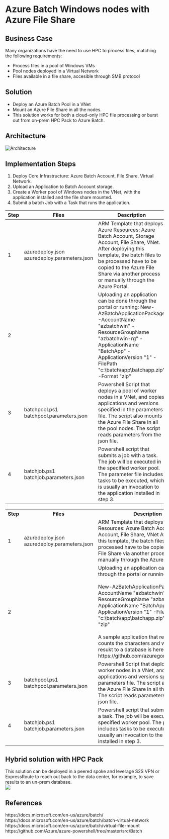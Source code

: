 # Azure Batch Windows nodes with Azure File Share
## Business Case
Many organizations have the need to use HPC to process files, matching the following requirements:
* Process files in a pool of Windows VMs
* Pool nodes deployed in a Virtual Network
* Files available in a file share, accesible through SMB protocol
## Solution
* Deploy an Azure Batch Pool in a VNet
* Mount an Azure File Share in all the nodes.
* This solution works for both a cloud-only HPC file processing or burst out from on-prem HPC Pack to Azure Batch.
## Architecture
![Architecture](https://storagegomez.blob.core.windows.net/public/images/azbatchwin.png)
## Implementation Steps
1. Deploy Core Infrastructure: Azure Batch Account, File Share, Virtual Network.
2. Upload an Application to Batch Account storage.
3. Create a Worker pool of Windows nodes in the VNet, with the application installed and the file share mounted.
4. Submit a batch Job with a Task that runs the application.

Step | Files | Description 
------------ | ------------- | -------------
1 | azuredeploy.json  azuredeploy.parameters.json | ARM Template that deploys Azure Resources: Azure Batch Account, Storage Account, File Share, VNet.  After deploying this template, the batch files to be processed have to be copied to the Azure File Share via another process or manually through the Azure Portal.
2 | | Uploading an application can be done through the portal or running: New-AzBatchApplicationPackage -AccountName "azbatchwin" -ResourceGroupName "azbatchwin-rg" -ApplicationName "BatchApp" -ApplicationVersion "1" -FilePath "c:\batch\app\batchapp.zip" -Format "zip"
3 | batchpool.ps1  batchpool.parameters.json | Powershell Script that deploys a pool of worker nodes in a VNet, and copies applications and versions specified in the parameters file. The script also mounts the Azure File Share in all the pool nodes. The script reads parameters from the json file.
4 | batchjob.ps1 batchjob.parameters.json | Powershell script that submits a job with a task. The job will be executed in the specified worker pool. The parameter file includes tasks to be executed, which is usually an invocation to the application installed in step 3.

<table>
<tr>
<th>Step </th>
<th>Files</th>
<th>Description</th>
</tr>
<tr>
<td>1</td><td>azuredeploy.json<br/>azuredeploy.parameters.json</td><td>ARM Template that deploys Azure Resources: Azure Batch Account, Storage Account, File Share, VNet
At the end of this template, the batch files to be processed have to be copied to the Azure File Share via another process or manually through the Azure Portal.</td>
</tr>
<tr>
<td>2</td><td></td><td>Uploading an application can be done through the portal or running:<br/><br/>
New-AzBatchApplicationPackage -AccountName "azbatchwin" -ResourceGroupName "azbatchwin-rg" -ApplicationName "BatchApp" -ApplicationVersion "1" -FilePath "c:\batch\app\batchapp.zip" -Format "zip"
<br/><br/>
A sample application that reads a file, counts the characters and writes the resukt to a database is here: <br/>
https://github.com/azuregomez/batchapp
</td>
</tr>
<tr>
<td>3</td><td>batchpool.ps1<br/>batchpool.parameters.json</td><td>Powershell Script that deploys a pool of worker nodes in a VNet, and copies applications and versions specified in the parameters file. The script also mounts the Azure File Share in all the pool nodes. The script reads parameters from the json file.</td>
</tr>
<tr>
<td>4</td><td>batchjob.ps1<br/>batchjob.parameters.json</td><td>Powershell script that submits a job with a task. The job will be executed in the specified worker pool. The parameter file includes tasks to be executed, which is usually an invocation to the application installed in step 3.</td>
</tr>
</table>
<h2>Hybrid solution with HPC Pack</h2>
This solution can be deployed in a peered spoke and leverage S2S VPN or ExpressRoute to reach out back to the data center, for example, to save results to an un-prem database.<br/>
<img src="https://storagegomez.blob.core.windows.net/public/images/hybrid.png"/>
<h2>References</h2>
https://docs.microsoft.com/en-us/azure/batch/
https://docs.microsoft.com/en-us/azure/batch/batch-virtual-network
https://docs.microsoft.com/en-us/azure/batch/virtual-file-mount
https://github.com/Azure/azure-powershell/tree/master/src/Batch
